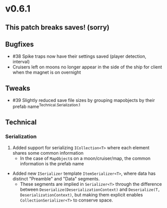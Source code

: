 # v0.6.1

## This patch breaks saves! (sorry)

## Bugfixes
 - #38 Spike traps now have their settings saved (player detection, interval)
 - Cruisers left on moons no longer appear in the side of the ship for client when the magnet is on overnight


## Tweaks
 - #39 Slightly reduced save file sizes by grouping mapobjects by their prefab name<sup>Technical.Serialization.1</sup>


## Technical

### Serialization
1. Added support for serializing `ICollection<T>` where each element shares some common information
   - In the case of `MapObject`s on a moon/cruiser/map, the common information is the prefab name
 - Added new `ISerializer` template `ItemSerializer<T>`, where data has distinct "Preamble" and "Data" segments. 
   - These segments are implied in `Serializer<T>` through the difference between `Deserialize(DeserializationContext)` and `Deserialize(T, DeserializationContext)`, but making them explicit enables `CollectionSerializer<T>` to conserve space. 
 